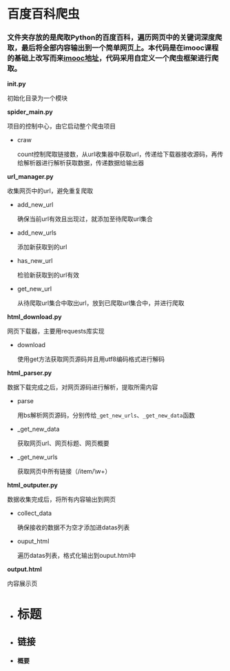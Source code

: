 # 百度百科爬虫

### 文件夹存放的是爬取Python的百度百科，遍历网页中的关键词深度爬取，最后将全部内容输出到一个简单网页上。本代码是在imooc课程的基础上改写而来[imooc地址](http://www.imooc.com/learn/563)，代码采用自定义一个爬虫框架进行爬取。

**__init__.py**

初始化目录为一个模块

**spider_main.py**

项目的控制中心，由它启动整个爬虫项目

- craw

  count控制爬取链接数，从url收集器中获取url，传递给下载器接收源码，再传给解析器进行解析获取数据，传递数据给输出器

**url_manager.py**

收集网页中的url，避免重复爬取

- add_new_url

  确保当前url有效且出现过，就添加至待爬取url集合

- add_new_urls

  添加新获取到的url

- has_new_url

  检验新获取到的url有效

- get_new_url

  从待爬取url集合中取出url，放到已爬取url集合中，并进行爬取

**html_download.py**

网页下载器，主要用requests库实现

- download

  使用get方法获取网页源码并且用utf8编码格式进行解码

**html_parser.py**

数据下载完成之后，对网页源码进行解析，提取所需内容

- parse

  用bs解析网页源码，分别传给`_get_new_urls`、`_get_new_data`函数

- _get_new_data

  获取网页url、网页标题、网页概要

- _get_new_urls

  获取网页中所有链接（/item/\w+）

**html_outputer.py**

数据收集完成后，将所有内容输出到网页

- collect_data

  确保接收的数据不为空才添加进datas列表

- ouput_html

  遍历datas列表，格式化输出到ouput.html中

**output.html**

内容展示页

- <h1>标题
- <h2>链接
- <h4>概要

